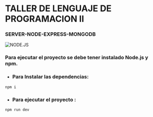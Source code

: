 # TALLER DE LENGUAJE DE PROGRAMACION II
### SERVER-NODE-EXPRESS-MONGODB
![NODE.JS](https://res.cloudinary.com/practicaldev/image/fetch/s--vrvqSDHx--/c_imagga_scale,f_auto,fl_progressive,h_420,q_auto,w_1000/https://dev-to-uploads.s3.amazonaws.com/i/s15ubgod56c7butyt7eu.jpg)

### Para ejecutar el proyecto se debe tener instalado Node.js y npm.

*  ### Para Instalar las dependencias:

```js
npm i
```

*  ### Para ejecutar el proyecto :

```js
npm run dev
```

